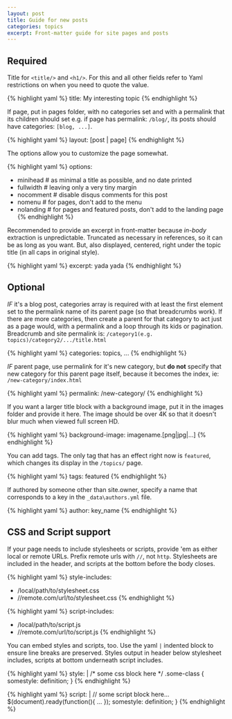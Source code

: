 ```yaml
---
layout: post
title: Guide for new posts
categories: topics
excerpt: Front-matter guide for site pages and posts
---
```


## Required

Title for `<title/>` and `<h1/>`. For this and all other fields refer to Yaml
restrictions on when you need to quote the value.

{% highlight yaml %}
title: My interesting topic
{% endhighlight %}

If page, put in pages folder, with no categories set and with a permalink that
its children should set e.g. if page has permalink: `/blog/`, its posts should
have categories: `[blog, ...]`.

{% highlight yaml %}
layout: [post | page]
{% endhighlight %}

The options allow you to customize the page somewhat.

{% highlight yaml %}
options:
  - minihead      # as minimal a title as possible, and no date printed
  - fullwidth     # leaving only a very tiny margin
  - nocomment     # disable disqus comments for this post
  - nomenu        # for pages, don't add to the menu
  - nolanding     # for pages and featured posts, don't add to the landing page
{% endhighlight %}

Recommended to provide an excerpt in front-matter because _in-body_ extraction
is unpredictable. Truncated as necessary in references, so it can be as long
as you want. But, also displayed, centered, right under the topic title (in
all caps in original style).

{% highlight yaml %}
excerpt: yada yada
{% endhighlight %}


## Optional

*IF* it's a blog post, categories array is required with at least the first
element set to the permalink name of its parent page (so that breadcrumbs
work). If there are more categories, then create a parent for that category
to act just as a page would, with a permalink and a loop through its kids
or pagination. Breadcrumb and site permalink is:
`/category1(e.g. topics)/category2/.../title.html`

{% highlight yaml %}
categories: topics, ...
{% endhighlight %}

*IF* parent page, use permalink for it's new category, but **do not** specify
that new category for this parent page itself, because it becomes the index,
ie: `/new-category/index.html`

{% highlight yaml %}
permalink: /new-category/
{% endhighlight %}

If you want a larger title block with a background image, put it in the images
folder and provide it here. The image should be over 4K so that it doesn't
blur much when viewed full screen HD.

{% highlight yaml %}
background-image: imagename.[png|jpg|...]
{% endhighlight %}

You can add tags. The only tag that has an effect right now is `featured`,
which changes its display in the `/topics/` page.

{% highlight yaml %}
tags: featured
{% endhighlight %}

If authored by someone other than site.owner, specify a name that
corresponds to a key in the `_data\authors.yml` file.

{% highlight yaml %}
author: key_name
{% endhighlight %}


## CSS and Script support

If your page needs to include stylesheets or scripts, provide 'em as either
local or remote URLs. Prefix remote urls with `//`, not `http`. Stylesheets
are included in the header, and scripts at the bottom before the body closes.

{% highlight yaml %}
style-includes:
  - /local/path/to/stylesheet.css
  - //remote.com/url/to/stylesheet.css
{% endhighlight %}

{% highlight yaml %}
script-includes:
  - /local/path/to/script.js
  - //remote.com/url/to/script.js
{% endhighlight %}

You can embed styles and scripts, too. Use the yaml `|` indented block to
ensure line breaks are preserved. Styles output in header below stylesheet
includes, scripts at bottom underneath script includes.

{% highlight yaml %}
style: |
  /* some css block here */
  .some-class {
    somestyle: definition;
  }
{% endhighlight %}

{% highlight yaml %}
script: |
  // some script block here...
  $(document).ready(function(){
    ...
  });
    somestyle: definition;
  }
{% endhighlight %}
